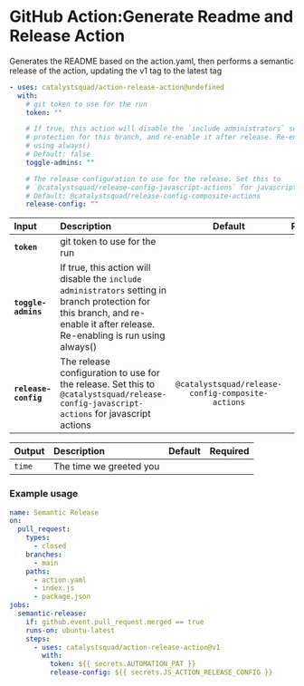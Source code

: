 <!-- start title -->

# GitHub Action:Generate Readme and Release Action

<!-- end title -->
<!-- start description -->

Generates the README based on the action.yaml, then performs a semantic release of the action, updating the v1 tag to the latest tag

<!-- end description -->
<!-- start contents -->
<!-- end contents -->
<!-- start usage -->

```yaml
- uses: catalystsquad/action-release-action@undefined
  with:
    # git token to use for the run
    token: ""

    # If true, this action will disable the `include administrators` setting in branch
    # protection for this branch, and re-enable it after release. Re-enabling is run
    # using always()
    # Default: false
    toggle-admins: ""

    # The release configuration to use for the release. Set this to
    # `@catalystsquad/release-config-javascript-actions` for javascript actions
    # Default: @catalystsquad/release-config-composite-actions
    release-config: ""
```

<!-- end usage -->
<!-- start inputs -->

| **Input**            | **Description**                                                                                                                                                                |                    **Default**                    | **Required** |
| :------------------- | :----------------------------------------------------------------------------------------------------------------------------------------------------------------------------- | :-----------------------------------------------: | :----------: |
| **`token`**          | git token to use for the run                                                                                                                                                   |                                                   |   **true**   |
| **`toggle-admins`**  | If true, this action will disable the `include administrators` setting in branch protection for this branch, and re-enable it after release. Re-enabling is run using always() |                                                   |  **false**   |
| **`release-config`** | The release configuration to use for the release. Set this to `@catalystsquad/release-config-javascript-actions` for javascript actions                                        | `@catalystsquad/release-config-composite-actions` |  **false**   |

<!-- end inputs -->
<!-- start outputs -->

| **Output** | **Description**         | **Default** | **Required** |
| :--------- | :---------------------- | ----------- | ------------ |
| `time`     | The time we greeted you |             |              |

<!-- end outputs -->
<!-- start examples -->

### Example usage

```yaml
name: Semantic Release
on:
  pull_request:
    types:
      - closed
    branches:
      - main
    paths:
      - action.yaml
      - index.js
      - package.json
jobs:
  semantic-release:
    if: github.event.pull_request.merged == true
    runs-on: ubuntu-latest
    steps:
      - uses: catalystsquad/action-release-action@v1
        with:
          token: ${{ secrets.AUTOMATION_PAT }}
          release-config: ${{ secrets.JS_ACTION_RELEASE_CONFIG }}
```

<!-- end examples -->
<!-- start [.github/ghdocs/examples/] -->
<!-- end [.github/ghdocs/examples/] -->
